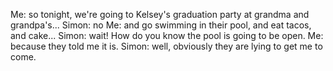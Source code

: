 Me: so tonight, we're going to Kelsey's graduation party at grandma and grandpa's...
Simon: no
Me: and go swimming in their pool, and eat tacos, and cake...
Simon: wait! How do you know the pool is going to be open.
Me: because they told me it is.
Simon: well, obviously they are lying to get me to come.

